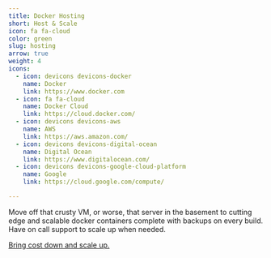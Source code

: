 ```yaml
---
title: Docker Hosting
short: Host & Scale
icon: fa fa-cloud
color: green
slug: hosting
arrow: true
weight: 4
icons:
  - icon: devicons devicons-docker
    name: Docker
    link: https://www.docker.com
  - icon: fa fa-cloud
    name: Docker Cloud
    link: https://cloud.docker.com/
  - icon: devicons devicons-aws
    name: AWS
    link: https://aws.amazon.com/
  - icon: devicons devicons-digital-ocean
    name: Digital Ocean
    link: https://www.digitalocean.com/
  - icon: devicons devicons-google-cloud-platform
    name: Google
    link: https://cloud.google.com/compute/

---
```

Move off that crusty VM, or worse, that server in the basement to cutting edge and scalable docker containers complete with backups on every build. Have on call support to scale up when needed.

[Bring cost down and scale up.](/contact)
